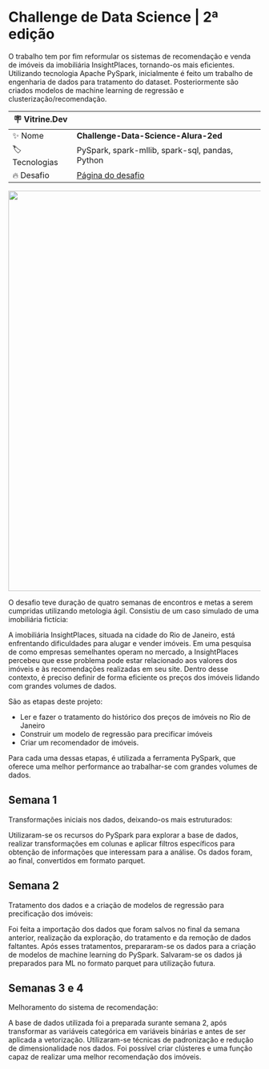 # Challenge de Data Science | 2ª edição
O trabalho tem por fim reformular os sistemas de recomendação e venda de imóveis da imobiliária InsightPlaces, tornando-os mais eficientes. Utilizando tecnologia Apache PySpark, inicialmente é feito um trabalho de engenharia de dados para tratamento do dataset. Posteriormente são criados modelos de machine learning de regressão e clusterização/recomendação.

| :placard: Vitrine.Dev |     |
| -------------  | --- |
| :sparkles: Nome        | **Challenge-Data-Science-Alura-2ed**
| :label: Tecnologias | PySpark, spark-mllib, spark-sql, pandas, Python
| :fire: Desafio     | [Página do desafio](https://www.alura.com.br/challenges/data-science-2?utm_source=ActiveCampaign&utm_medium=email&utm_content=%5BChallenge+Data+Science%5D+Um+novo+projeto+de+DS+para+seu+portf%C3%B3lio+%F0%9F%A4%A9&utm_campaign=%5BChallenges%5D+%28Dados+2a+ed+%29+Divulga%C3%A7%C3%A3o+para+base+de+alunos&vgo_ee=uW58UIGWuy1MfM%2BLWXlW8GQOP8ZXmRzMvz3Yw%2BcA7gI%3D)

<div align="center">
<img src="https://i.imgur.com/Tnj84r9.jpg#vitrinedev" width="800px" />
</div>

O desafio teve duração de quatro semanas de encontros e metas a serem cumpridas utilizando metologia ágil. 
Consistiu de um caso simulado de uma imobiliária fictícia:

A imobiliária InsightPlaces, situada na cidade do Rio de Janeiro, está enfrentando dificuldades para alugar e vender imóveis. Em uma pesquisa de como empresas semelhantes operam no mercado, a InsightPlaces percebeu que esse problema pode estar relacionado aos valores dos imóveis e às recomendações realizadas em seu site. Dentro desse contexto, é preciso definir de forma eficiente os preços dos imóveis lidando com grandes volumes de dados.

São as etapas deste projeto: 
- Ler e fazer o tratamento do histórico dos preços de imóveis no Rio de Janeiro
- Construir um modelo de regressão para precificar imóveis
- Criar um recomendador de imóveis. 
 
Para cada uma dessas etapas, é utilizada a ferramenta PySpark, que oferece uma melhor performance ao trabalhar-se com grandes volumes de dados.

## Semana 1

Transformações iniciais nos dados, deixando-os mais estruturados:

Utilizaram-se os recursos do PySpark para explorar a base de dados, realizar transformações em colunas e aplicar filtros específicos para obtenção de informações que interessam para a análise. Os dados foram, ao final, convertidos em formato parquet.

## Semana 2

Tratamento dos dados e a criação de modelos de regressão para precificação dos imóveis:

Foi feita a importação dos dados que foram salvos no final da semana anterior, realização da exploração, do tratamento e da remoção de dados faltantes. Após esses tratamentos, prepararam-se os dados para a criação de modelos de machine learning do PySpark. Salvaram-se os dados já preparados para ML no formato parquet para utilização futura.

## Semanas 3 e 4

Melhoramento do sistema de recomendação:

A base de dados utilizada foi a preparada surante semana 2, após transformar as variáveis categórica em variáveis binárias e antes de ser aplicada a vetorização. Utilizaram-se técnicas de padronização e redução de dimensionalidade nos dados. Foi possível criar clústeres e uma função capaz de realizar uma melhor recomendação dos imóveis.
